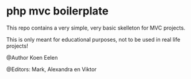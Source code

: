 # php mvc boilerplate
This repo contains a very simple, very basic skelleton for MVC projects.

This is only meant for educational purposes, not to be used in real life projects!

@Author Koen Eelen

@Editors: Mark, Alexandra en Viktor
